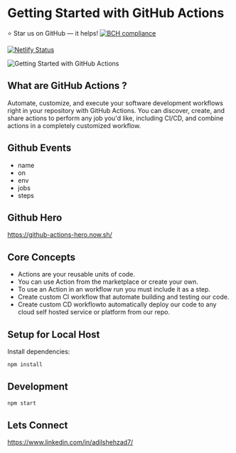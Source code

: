 # Getting Started with GitHub Actions 


⭐ Star us on GitHub — it helps!
[![BCH compliance](https://bettercodehub.com/edge/badge/adilshehzad786/Getting-Started-with-GitHub-Actions?branch=main&token=d8548b37172a69e20ed8b0bb885dcb66328dff30)](https://bettercodehub.com/)

[![Netlify Status](https://api.netlify.com/api/v1/badges/2c0e79ba-5fc6-43b2-bf1f-dcb807961d55/deploy-status)](https://app.netlify.com/sites/githubactionsbyadil/deploys)


![Getting Started with GitHub Actions](https://i.imgur.com/8v8sOto.gif)




## What are GitHub Actions ?

Automate, customize, and execute your software development workflows right in your repository with GitHub Actions. You can discover, create, and share actions to perform any job you'd like, including CI/CD, and combine actions in a completely customized workflow.

## Github Events

* name 
* on 
* env
* jobs 
* steps


## Github Hero 

https://github-actions-hero.now.sh/


## Core Concepts 

* Actions are your reusable units of code.
* You can use Action from the marketplace or create your own.
* To use an Action in an workflow run you must include it as a step.
* Create custom CI workflow that automate building and testing our code.
* Create custom CD workflowto automatically deploy our code to any cloud self hosted service or platform from our repo.

## Setup for Local Host

Install dependencies:

```bash
npm install
```

## Development

```bash
npm start
```



## Lets Connect 

https://www.linkedin.com/in/adilshehzad7/
